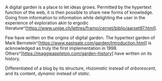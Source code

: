 A digital garden is a place to let ideas grows. Permitted by the hypertext function of the web, it is then possible to share new forms of knowledge. Going from information to information while delighting the user in the experience of exploration akin to ergodic literature^[https://www.unige.ch/lettres/framo/cernet/biblio/aarset97.html].

Few have written on the origins of digital garden. The hypertext garden of Mark Bernstein^[https://www.eastgate.com/garden/Introduction.html] is acknowledged as truly the first implementation in 1998. Others^[https://maggieappleton.com/garden-history] have written on its history.

Differentiated of a blog by its structure, *rhizomatic* instead of *arborescent*, and its content, *dynamic* instead of *static*.